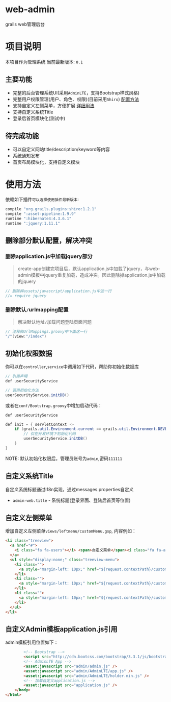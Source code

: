 ﻿# web-admin
grails web管理后台

# 项目说明
本项目作为管理系统
当前最新版本: `0.1`
## 主要功能
- 完整的后台管理系统UI(采用`AdminLTE`，支持Bootstrap样式风格)
- 完整用户权限管理(用户、角色、权限)(目前采用`Shiro`) [配置方法](#初始化权限数据)
- 支持自定义左侧菜单，方便扩展 [详细用法](#自定义左侧菜单)
- 支持自定义系统Title
- 登录后首页模块化(测试中)

## 待完成功能
- 可以自定义网站title/description/keyword等内容
- 系统通知发布
- 首页布局模块化，支持自定义模块

# 使用方法
依赖如下插件`可以选择使用插件最新版本`:
```java
compile "org.grails.plugins:shiro:1.2.1"
compile ":asset-pipeline:1.9.9"
runtime ":hibernate4:4.3.6.1"
runtime ":jquery:1.11.1"
```

## 删除部分默认配置，解决冲突
### 删除application.js中加载jquery部分

> create-app创建完项目后，默认application.js中加载了jquery，与web-admin模板中jquery重复加载，造成冲突。因此删除掉application.js中加载的jquery

```js
// 删除掉assets/javascript/application.js中这一行
//= require jquery
```

### 删除默认`/`urlmapping配置

> 解决默认地址`/`加载问题登陆页面问题

```java
// 注释掉UrlMappings.groovy中下面这一行
"/"(view:"/index")
```

## 初始化权限数据
你可以在`controller`,`service`中调用如下代码，帮助你初始化数据库
```java
// 引用声明
def userSecurityService

// 调用初始化方法
userSecurityService.initDB()
```
或者在`conf/Bootstrap.groovy`中增加启动代码：
```java
def userSecurityService

def init = { servletContext ->
	if (grails.util.Environment.current == grails.util.Environment.DEVELOPMENT) {
		// 仅在开发环境下初始化代码
        userSecurityService.initDB()
    }
}
```
NOTE: 默认初始化权限后，管理员账号为`admin`,密码`111111`

## 自定义系统Title
自定义系统标题通过i18n实现，通过messages.properties自定义
- `admin-web.title` - 系统标题(登录界面、登陆后首页等位置)

## 自定义左侧菜单
增加自定义左侧菜单`views/leftmenu/customMenu.gsp`, 内容例如：
```html
<li class="treeview">
  <a href="#">
    <i class="fa fa-users"></i> <span>自定义菜单</span><i class="fa fa-angle-left pull-right"></i>
  </a>
  <ul style="display:none;" class="treeview-menu">
    <li class="">
      <a style="margin-left: 10px;" href="${request.contextPath}/custom/menu1"><i class="fa fa-user-plus"></i> 菜单1</a>
    </li>
    <li class="">
      <a style="margin-left: 10px;" href="${request.contextPath}/custom/menu2"><i class="fa fa-folder-o"></i> 菜单2</a>
    </li>
    <li class="">
      <a style="margin-left: 10px;" href="${request.contextPath}/custom/menu3"><i class="fa fa-male"></i> 菜单3</a>
    </li>
  </ul>
</li>
```

## 自定义Admin模板application.js引用
admin模板引用位置如下：
```html
        <!-- Bootstrap -->
        <script src="http://cdn.bootcss.com/bootstrap/3.3.1/js/bootstrap.min.js" type="text/javascript"></script>
        <!-- AdminLTE App -->
        <asset:javascript src="admin/admin.js" />
        <asset:javascript src="admin/AdminLTE/app.js" />
        <asset:javascript src="admin/AdminLTE/holder.min.js" />
        <!-- 加载自定义application.js -->
        <asset:javascript src="application.js" />
    </body>
</html>
```
